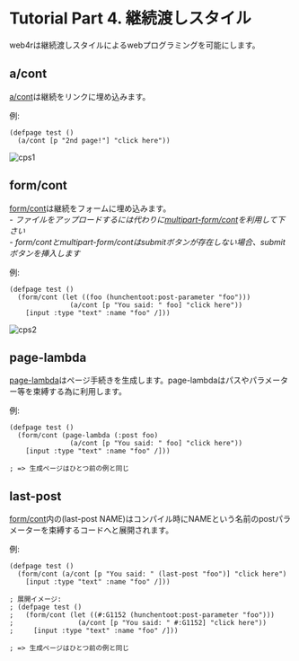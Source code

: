 Tutorial Part 4. 継続渡しスタイル
==================================
web4rは継続渡しスタイルによるwebプログラミングを可能にします。

a/cont
-------
[a/cont](http://web4r.org/en/api#a/cont)は継続をリンクに埋め込みます。

例:

    (defpage test ()
      (a/cont [p "2nd page!"] "click here"))

![cps1](http://web4r.org/cps1.png)

form/cont
----------
[form/cont](http://web4r.org/en/api#form/cont)は継続をフォームに埋め込みます。  
*- ファイルをアップロードするには代わりに[multipart-form/cont](http://web4r.org/en/api#multipart-form/cont)を利用して下さい*  
*- form/contとmultipart-form/contはsubmitボタンが存在しない場合、submitボタンを挿入します*

例:

    (defpage test ()
      (form/cont (let ((foo (hunchentoot:post-parameter "foo")))
                   (a/cont [p "You said: " foo] "click here"))
        [input :type "text" :name "foo" /]))

![cps2](http://web4r.org/cps2.png)

page-lambda
------------
[page-lambda](http://web4r.org/en/api#page-lambda)はページ手続きを生成します。page-lambdaはパスやパラメーター等を束縛する為に利用します。

例:

    (defpage test ()
      (form/cont (page-lambda (:post foo)
                   (a/cont [p "You said: " foo] "click here"))
        [input :type "text" :name "foo" /]))

    ; => 生成ページはひとつ前の例と同じ

last-post
----------
[form/cont](http://web4r.org/en/api#form/cont)内の(last-post NAME)はコンパイル時にNAMEという名前のpostパラメーターを束縛するコードへと展開されます。

例:

    (defpage test ()
      (form/cont (a/cont [p "You said: " (last-post "foo")] "click here")
        [input :type "text" :name "foo" /]))

    ; 展開イメージ:
    ; (defpage test ()
    ;   (form/cont (let ((#:G1152 (hunchentoot:post-parameter "foo")))
    ;                (a/cont [p "You said: " #:G1152] "click here"))
    ;     [input :type "text" :name "foo" /]))

    ; => 生成ページはひとつ前の例と同じ
